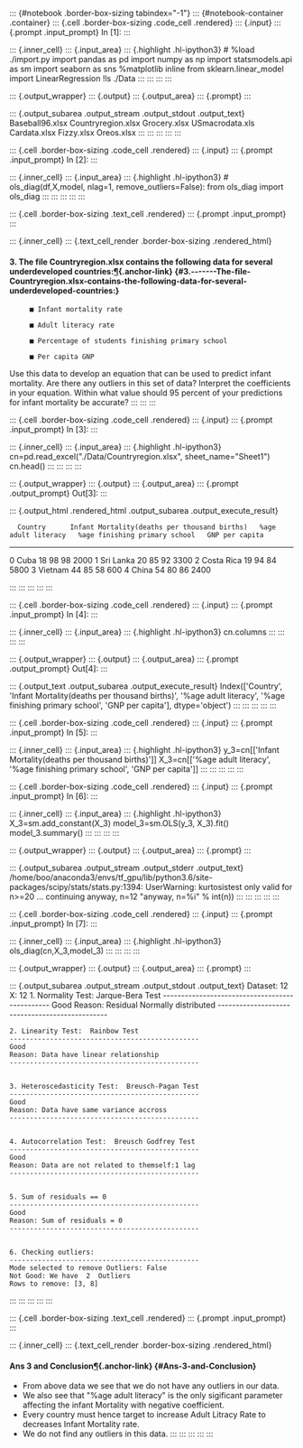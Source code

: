 ::: {#notebook .border-box-sizing tabindex="-1"}
::: {#notebook-container .container}
::: {.cell .border-box-sizing .code_cell .rendered}
::: {.input}
::: {.prompt .input_prompt}
In \[1\]:
:::

::: {.inner_cell}
::: {.input_area}
::: {.highlight .hl-ipython3}
    # %load ./import.py
    import pandas as pd
    import numpy as np
    import statsmodels.api as sm
    import seaborn as sns
    %matplotlib inline
    from sklearn.linear_model import LinearRegression
    !ls ./Data
:::
:::
:::
:::

::: {.output_wrapper}
::: {.output}
::: {.output_area}
::: {.prompt}
:::

::: {.output_subarea .output_stream .output_stdout .output_text}
    Baseball96.xlsx  Countryregion.xlsx  Grocery.xlsx  USmacrodata.xls
    Cardata.xlsx     Fizzy.xlsx      Oreos.xlsx
:::
:::
:::
:::
:::

::: {.cell .border-box-sizing .code_cell .rendered}
::: {.input}
::: {.prompt .input_prompt}
In \[2\]:
:::

::: {.inner_cell}
::: {.input_area}
::: {.highlight .hl-ipython3}
    # ols_diag(df,X,model, nlag=1, remove_outliers=False):
    from ols_diag import ols_diag
:::
:::
:::
:::
:::

::: {.cell .border-box-sizing .text_cell .rendered}
::: {.prompt .input_prompt}
:::

::: {.inner_cell}
::: {.text_cell_render .border-box-sizing .rendered_html}
#### 3. The file Countryregion.xlsx contains the following data for several underdeveloped countries:[¶](#3.-------The-file-Countryregion.xlsx-contains-the-following-data-for-several-underdeveloped-countries:){.anchor-link} {#3.-------The-file-Countryregion.xlsx-contains-the-following-data-for-several-underdeveloped-countries:}

         ■ Infant mortality rate

         ■ Adult literacy rate

         ■ Percentage of students finishing primary school

         ■ Per capita GNP

Use this data to develop an equation that can be used to predict infant
mortality. Are there any outliers in this set of data? Interpret the
coefficients in your equation. Within what value should 95 percent of
your predictions for infant mortality be accurate?
:::
:::
:::

::: {.cell .border-box-sizing .code_cell .rendered}
::: {.input}
::: {.prompt .input_prompt}
In \[3\]:
:::

::: {.inner_cell}
::: {.input_area}
::: {.highlight .hl-ipython3}
    cn=pd.read_excel("./Data/Countryregion.xlsx", sheet_name="Sheet1")
    cn.head()
:::
:::
:::
:::

::: {.output_wrapper}
::: {.output}
::: {.output_area}
::: {.prompt .output_prompt}
Out\[3\]:
:::

::: {.output_html .rendered_html .output_subarea .output_execute_result}
<div>

      Country      Infant Mortality(deaths per thousand births)   %age adult literacy   %age finishing primary school   GNP per capita
  --- ------------ ---------------------------------------------- --------------------- ------------------------------- ----------------
  0   Cuba         18                                             98                    98                              2000
  1   Sri Lanka    20                                             85                    92                              3300
  2   Costa Rica   19                                             94                    84                              5800
  3   Vietnam      44                                             85                    58                              600
  4   China        54                                             80                    86                              2400

</div>
:::
:::
:::
:::
:::

::: {.cell .border-box-sizing .code_cell .rendered}
::: {.input}
::: {.prompt .input_prompt}
In \[4\]:
:::

::: {.inner_cell}
::: {.input_area}
::: {.highlight .hl-ipython3}
    cn.columns
:::
:::
:::
:::

::: {.output_wrapper}
::: {.output}
::: {.output_area}
::: {.prompt .output_prompt}
Out\[4\]:
:::

::: {.output_text .output_subarea .output_execute_result}
    Index(['Country', 'Infant Mortality(deaths per thousand births)',
           '%age adult literacy', '%age finishing primary school',
           'GNP per capita'],
          dtype='object')
:::
:::
:::
:::
:::

::: {.cell .border-box-sizing .code_cell .rendered}
::: {.input}
::: {.prompt .input_prompt}
In \[5\]:
:::

::: {.inner_cell}
::: {.input_area}
::: {.highlight .hl-ipython3}
    y_3=cn[['Infant Mortality(deaths per thousand births)']]
    X_3=cn[['%age adult literacy', '%age finishing primary school',
           'GNP per capita']]
:::
:::
:::
:::
:::

::: {.cell .border-box-sizing .code_cell .rendered}
::: {.input}
::: {.prompt .input_prompt}
In \[6\]:
:::

::: {.inner_cell}
::: {.input_area}
::: {.highlight .hl-ipython3}
    X_3=sm.add_constant(X_3)
    model_3=sm.OLS(y_3, X_3).fit()
    model_3.summary()
:::
:::
:::
:::

::: {.output_wrapper}
::: {.output}
::: {.output_area}
::: {.prompt}
:::

::: {.output_subarea .output_stream .output_stderr .output_text}
    /home/boo/anaconda3/envs/tf_gpu/lib/python3.6/site-packages/scipy/stats/stats.py:1394: UserWarning: kurtosistest only valid for n>=20 ... continuing anyway, n=12
      "anyway, n=%i" % int(n))
:::
:::
:::
:::
:::

::: {.cell .border-box-sizing .code_cell .rendered}
::: {.input}
::: {.prompt .input_prompt}
In \[7\]:
:::

::: {.inner_cell}
::: {.input_area}
::: {.highlight .hl-ipython3}
    ols_diag(cn,X_3,model_3)
:::
:::
:::
:::

::: {.output_wrapper}
::: {.output}
::: {.output_area}
::: {.prompt}
:::

::: {.output_subarea .output_stream .output_stdout .output_text}
    Dataset:    12
    X:   12
    1. Normality Test:  Jarque-Bera Test
    -----------------------------------------------
    Good
    Reason: Residual Normally distributed
    -----------------------------------------------


    2. Linearity Test:  Rainbow Test
    -----------------------------------------------
    Good
    Reason: Data have linear relationship
    -----------------------------------------------


    3. Heteroscedasticity Test:  Breusch-Pagan Test
    -----------------------------------------------
    Good
    Reason: Data have same variance accross
    -----------------------------------------------


    4. Autocorrelation Test:  Breusch Godfrey Test
    -----------------------------------------------
    Good
    Reason: Data are not related to themself:1 lag
    -----------------------------------------------


    5. Sum of residuals == 0
    -----------------------------------------------
    Good
    Reason: Sum of residuals = 0
    -----------------------------------------------


    6. Checking outliers:
    -----------------------------------------------
    Mode selected to remove Outliers: False
    Not Good: We have  2  Outliers
    Rows to remove: [3, 8]
:::
:::
:::
:::
:::

::: {.cell .border-box-sizing .text_cell .rendered}
::: {.prompt .input_prompt}
:::

::: {.inner_cell}
::: {.text_cell_render .border-box-sizing .rendered_html}
#### Ans 3 and Conclusion[¶](#Ans-3-and-Conclusion){.anchor-link} {#Ans-3-and-Conclusion}

-   From above data we see that we do not have any outliers in our data.
-   We also see that \"%age adult literacy\" is the only sigificant
    parameter affecting the infant Mortality with negative coefficient.
-   Every country must hence target to increase Adult Litracy Rate to
    decreases Infant Mortality rate.
-   We do not find any outliers in this data.
:::
:::
:::
:::
:::
